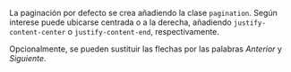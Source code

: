 La paginación por defecto se crea añadiendo la clase `pagination`. Según interese puede ubicarse centrada o a la derecha, añadiendo `justify-content-center` o `justify-content-end`, respectivamente.

Opcionalmente, se pueden sustituir las flechas por las palabras *Anterior* y *Siguiente*.
